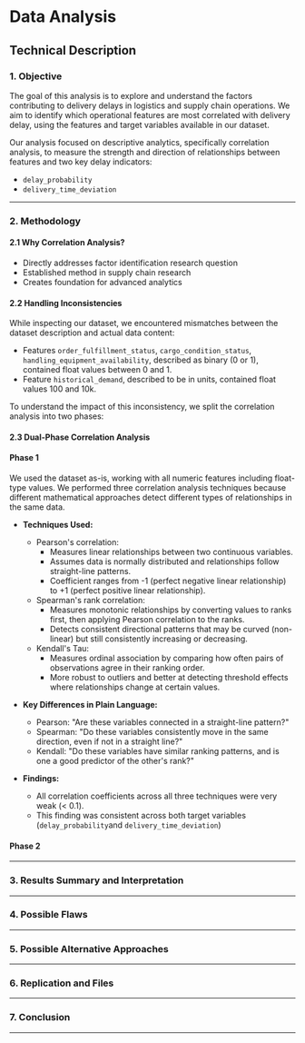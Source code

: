 # Data Analysis

## Technical Description

### 1. Objective

The goal of this analysis is to explore and understand the factors contributing
to delivery delays in logistics and supply chain operations. We aim to identify
which operational features are most correlated with delivery delay, using the
features and target variables available in our dataset.

Our analysis focused on descriptive analytics, specifically correlation analysis,
to measure the strength and direction of relationships between features and two
key delay indicators:

- `delay_probability`
- `delivery_time_deviation`

---

### 2. Methodology

#### 2.1 Why Correlation Analysis?

- Directly addresses factor identification research question
- Established method in supply chain research
- Creates foundation for advanced analytics

#### 2.2 Handling Inconsistencies

While inspecting our dataset, we encountered mismatches between the dataset
description and actual data content:

- Features `order_fulfillment_status`, `cargo_condition_status`,
`handling_equipment_availability`, described as binary (0 or 1), contained float
values between 0 and 1.
- Feature `historical_demand`, described to be in units, contained float values
100 and 10k.

To understand the impact of this inconsistency, we split the correlation analysis
into two phases:

#### 2.3 Dual-Phase Correlation Analysis

#### Phase 1

We used the dataset as-is, working with all numeric features including float-type
values. We performed three correlation analysis techniques because different
mathematical approaches detect different types of relationships in the same data.

- **Techniques Used:**

  - Pearson's correlation:
    - Measures linear relationships between two continuous variables.
    - Assumes data is normally distributed and relationships follow straight-line
patterns.
    - Coefficient ranges from -1 (perfect negative linear relationship) to +1
(perfect positive linear relationship).
  - Spearman's rank correlation:
    - Measures monotonic relationships by converting values to ranks first, then
applying Pearson correlation to the ranks.
    - Detects consistent directional patterns that may be curved (non-linear) but
still consistently increasing or decreasing.
  - Kendall's Tau:
    - Measures ordinal association by comparing how often pairs of observations
  agree in their ranking order.
    - More robust to outliers and better at detecting threshold effects where
  relationships change at certain values.

- **Key Differences in Plain Language:**

  - Pearson: "Are these variables connected in a straight-line pattern?"
  - Spearman: "Do these variables consistently move in the same direction, even if
  not in a straight line?"
  - Kendall: "Do these variables have similar ranking patterns, and is one a good
  predictor of the other's rank?"

- **Findings:**

  - All correlation coefficients across all three techniques were very weak (< 0.1).
  - This finding was consistent across both target variables
(`delay_probability`and `delivery_time_deviation`)

#### Phase 2

---

### 3. Results Summary and Interpretation

---

### 4. Possible Flaws

---

### 5. Possible Alternative Approaches

---

### 6. Replication and Files

---

### 7. Conclusion

---

